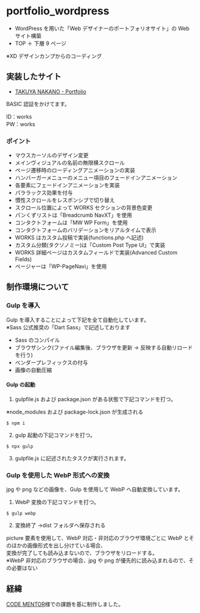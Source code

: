 # portfolio_wordpress

- WordPress を用いた「Web デザイナーのポートフォリオサイト」の Web サイト構築
- TOP ＋ 下層 9 ページ<br>

※XD デザインカンプからのコーディング

## 実装したサイト

- [TAKUYA NAKANO - Portfolio](https://works06.k-watanabe39.com/)

BASIC 認証をかけてます。

ID：works<br>
PW：works

### ポイント

- マウスカーソルのデザイン変更
- メインヴィジュアルの名前の無限横スクロール
- ページ遷移時のローディングアニメーションの実装
- ハンバーガーメニューのメニュー項目のフェードインアニメーション
- 各要素にフェードインアニメーションを実装
- パララックス効果を付与
- 慣性スクロールをレスポンシブで切り替え
- スクロール位置によって WORKS セクションの背景色変更
- パンくずリストは「Breadcrumb NavXT」を使用
- コンタクトフォームは「MW WP Form」を使用
- コンタクトフォームのバリデーションをリアルタイムで表示
- WORKS はカスタム投稿で実装(functions.php へ記述)
- カスタム分類(タクソノミー)は「Custom Post Type UI」で実装
- WORKS 詳細ページはカスタムフィールドで実装(Advanced Custom Fields)
- ページャーは「WP-PageNavi」を使用

## 制作環境について

### Gulp を導入

Gulp を導入することによって下記を全て自動化しています。<br>
※Sass 公式推奨の「Dart Sass」で記述しております

- Sass のコンパイル
- ブラウザシンク(ファイル編集後、ブラウザを更新 → 反映する自動リロードを行う)
- ベンダープレフィックスの付与
- 画像の自動圧縮

#### Gulp の起動

1. gulpfile.js および package.json がある状態で下記コマンドを打つ。

※node_modules および package-lock.json が生成される

```
$ npm i
```

2. gulp 起動の下記コマンドを打つ。

```
$ npx gulp
```

3. gulpfile.js に記述されたタスクが実行されます。

### Gulp を使用した WebP 形式への変換

jpg や png などの画像を、Gulp を使用して WebP へ自動変換しています。

1. WebP 変換の下記コマンドを打つ。

```
$ gulp webp
```

2. 変換終了 →dist フォルダへ保存される

picture 要素を使用して、WebP 対応・非対応のブラウザ環境ごとに WebP とそのほかの画像形式を出し分けている場合、<br>
変換が完了しても読み込まないので、ブラウザをリロードする。<br>
※WebP 非対応のブラウザの場合、jpg や png が優先的に読み込まれるので、その必要はない

## 経緯

[CODE MENTOR](https://codementor.arutega.jp/)様での課題を基に制作しました。
